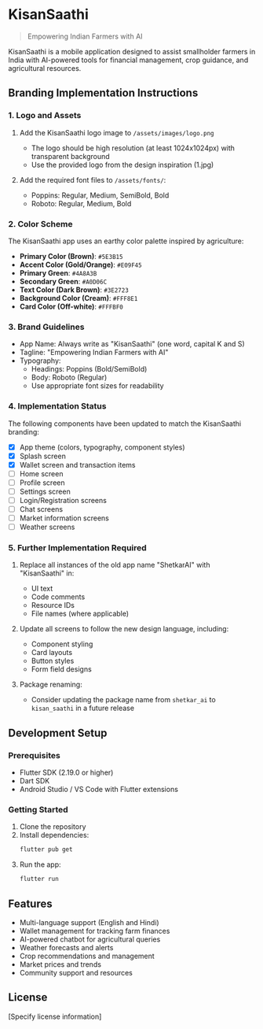 # KisanSaathi

> Empowering Indian Farmers with AI

KisanSaathi is a mobile application designed to assist smallholder farmers in India with AI-powered tools for financial management, crop guidance, and agricultural resources.

## Branding Implementation Instructions

### 1. Logo and Assets

1. Add the KisanSaathi logo image to `/assets/images/logo.png` 
   - The logo should be high resolution (at least 1024x1024px) with transparent background
   - Use the provided logo from the design inspiration (1.jpg)

2. Add the required font files to `/assets/fonts/`:
   - Poppins: Regular, Medium, SemiBold, Bold
   - Roboto: Regular, Medium, Bold

### 2. Color Scheme

The KisanSaathi app uses an earthy color palette inspired by agriculture:

- **Primary Color (Brown)**: `#5E3B15`
- **Accent Color (Gold/Orange)**: `#E09F45`
- **Primary Green**: `#4A8A3B`
- **Secondary Green**: `#A0D06C`
- **Text Color (Dark Brown)**: `#3E2723`
- **Background Color (Cream)**: `#FFF8E1`
- **Card Color (Off-white)**: `#FFFBF0`

### 3. Brand Guidelines

- App Name: Always write as "KisanSaathi" (one word, capital K and S)
- Tagline: "Empowering Indian Farmers with AI"
- Typography: 
  - Headings: Poppins (Bold/SemiBold)
  - Body: Roboto (Regular)
  - Use appropriate font sizes for readability

### 4. Implementation Status

The following components have been updated to match the KisanSaathi branding:

- [x] App theme (colors, typography, component styles)
- [x] Splash screen
- [x] Wallet screen and transaction items
- [ ] Home screen
- [ ] Profile screen
- [ ] Settings screen
- [ ] Login/Registration screens
- [ ] Chat screens
- [ ] Market information screens
- [ ] Weather screens

### 5. Further Implementation Required

1. Replace all instances of the old app name "ShetkarAI" with "KisanSaathi" in:
   - UI text
   - Code comments
   - Resource IDs
   - File names (where applicable)

2. Update all screens to follow the new design language, including:
   - Component styling
   - Card layouts
   - Button styles
   - Form field designs

3. Package renaming:
   - Consider updating the package name from `shetkar_ai` to `kisan_saathi` in a future release

## Development Setup

### Prerequisites
- Flutter SDK (2.19.0 or higher)
- Dart SDK
- Android Studio / VS Code with Flutter extensions

### Getting Started

1. Clone the repository
2. Install dependencies:
   ```bash
   flutter pub get
   ```
3. Run the app:
   ```bash
   flutter run
   ```

## Features

- Multi-language support (English and Hindi)
- Wallet management for tracking farm finances
- AI-powered chatbot for agricultural queries
- Weather forecasts and alerts
- Crop recommendations and management
- Market prices and trends
- Community support and resources

## License

[Specify license information]
